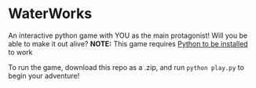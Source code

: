 # WaterWorks
An interactive python game with YOU as the main protagonist! Will you be able to make it out alive? 
**NOTE:** This game requires [Python to be installed](https://www.python.org/downloads/) to work

To run the game, download this repo as a .zip, and run `python play.py` to begin your adventure!
